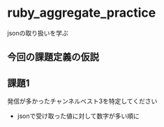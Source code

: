 # ruby_aggregate_practice
jsonの取り扱いを学ぶ

## 今回の課題定義の仮説

## 課題1
発信が多かったチャンネルベスト3を特定してください

- jsonで受け取った値に対して数字が多い順に
